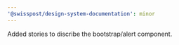 ```yaml
---
'@swisspost/design-system-documentation': minor
---
```


Added stories to discribe the bootstrap/alert component.
